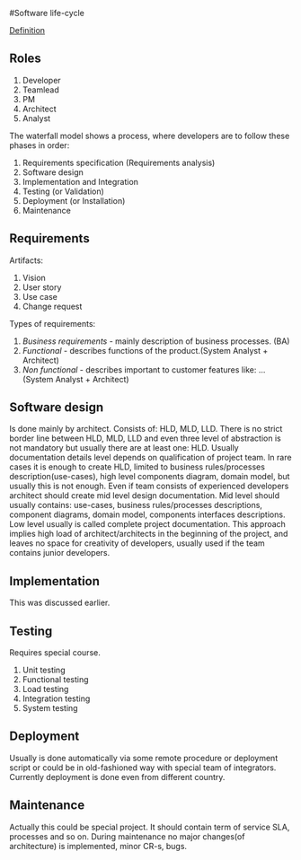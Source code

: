 #Software life-cycle

[Definition](http://en.wikipedia.org/wiki/Software_development_process)

## Roles

1. Developer
1. Teamlead
1. PM
1. Architect
1. Analyst


The waterfall model shows a process, where developers are to follow these phases in order:

1. Requirements specification (Requirements analysis)
1. Software design
1. Implementation and Integration
1. Testing (or Validation)
1. Deployment (or Installation)
1. Maintenance

## Requirements

Artifacts:
1. Vision
1. User story
1. Use case
1. Change request

Types of requirements: 

1. *Business requirements* - mainly description of business processes. (BA)
1. *Functional* - describes functions of the product.(System Analyst + Architect)
1. *Non functional* - describes important to customer features like: ... (System Analyst + Architect)

## Software design
Is done mainly by architect. Consists of: HLD, MLD, LLD.
There is no strict border line between HLD, MLD, LLD and even three level of abstraction is not mandatory but usually there are at least one: HLD.
Usually documentation details level depends on qualification of project team. In rare cases it is enough to create HLD, limited to business rules/processes description(use-cases), high level components diagram, domain model, but usually this is not enough.
Even if team consists of experienced developers architect should create mid level design documentation.
Mid level should usually contains: use-cases, business rules/processes descriptions, component diagrams, domain model, components interfaces descriptions.
Low level usually is called complete project documentation. This approach implies high load of architect/architects in the beginning of the project, and leaves no space for creativity of developers, usually used if the team contains junior developers.

## Implementation
This was discussed earlier.

## Testing
Requires special course.

1. Unit testing
1. Functional testing
1. Load testing
1. Integration testing
1. System testing

## Deployment

Usually is done automatically via some remote procedure or deployment script or could be in old-fashioned way with special team of integrators. Currently deployment is done even from different country.

## Maintenance

Actually this could be special project. It should contain term of service SLA, processes and so on. During maintenance no major changes(of architecture) is implemented, minor CR-s, bugs. 